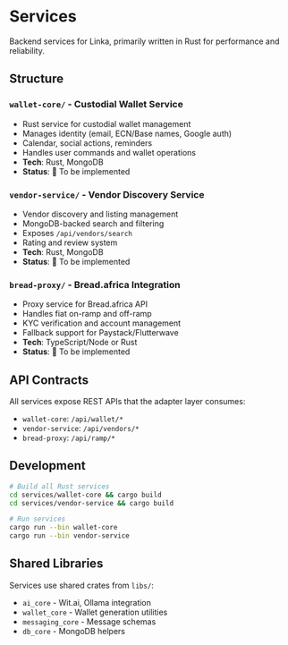 # Services

Backend services for Linka, primarily written in Rust for performance and reliability.

## Structure

### `wallet-core/` - Custodial Wallet Service
- Rust service for custodial wallet management
- Manages identity (email, ECN/Base names, Google auth)
- Calendar, social actions, reminders
- Handles user commands and wallet operations
- **Tech**: Rust, MongoDB
- **Status**: 🚧 To be implemented

### `vendor-service/` - Vendor Discovery Service
- Vendor discovery and listing management
- MongoDB-backed search and filtering
- Exposes `/api/vendors/search`
- Rating and review system
- **Tech**: Rust, MongoDB
- **Status**: 🚧 To be implemented

### `bread-proxy/` - Bread.africa Integration
- Proxy service for Bread.africa API
- Handles fiat on-ramp and off-ramp
- KYC verification and account management
- Fallback support for Paystack/Flutterwave
- **Tech**: TypeScript/Node or Rust
- **Status**: 🚧 To be implemented

## API Contracts

All services expose REST APIs that the adapter layer consumes:

- `wallet-core`: `/api/wallet/*`
- `vendor-service`: `/api/vendors/*`
- `bread-proxy`: `/api/ramp/*`

## Development

```bash
# Build all Rust services
cd services/wallet-core && cargo build
cd services/vendor-service && cargo build

# Run services
cargo run --bin wallet-core
cargo run --bin vendor-service
```

## Shared Libraries

Services use shared crates from `libs/`:
- `ai_core` - Wit.ai, Ollama integration
- `wallet_core` - Wallet generation utilities
- `messaging_core` - Message schemas
- `db_core` - MongoDB helpers
